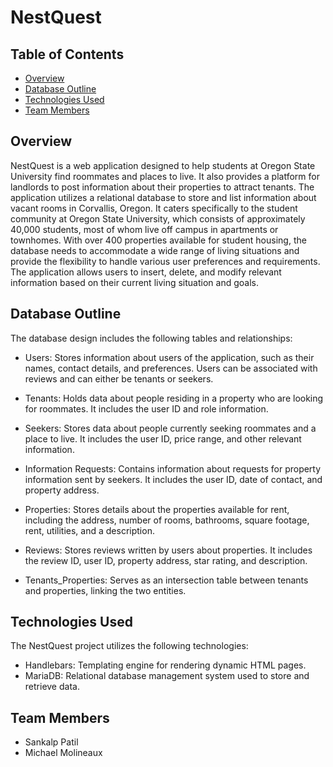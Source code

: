 # NestQuest

## Table of Contents
- [Overview](#overview)
- [Database Outline](#database-outline)
- [Technologies Used](#technologies-used)
- [Team Members](#team-members)

## Overview
NestQuest is a web application designed to help students at Oregon State University find roommates and places to live. It also provides a platform for landlords to post information about their properties to attract tenants. The application utilizes a relational database to store and list information about vacant rooms in Corvallis, Oregon. It caters specifically to the student community at Oregon State University, which consists of approximately 40,000 students, most of whom live off campus in apartments or townhomes. With over 400 properties available for student housing, the database needs to accommodate a wide range of living situations and provide the flexibility to handle various user preferences and requirements. The application allows users to insert, delete, and modify relevant information based on their current living situation and goals.

## Database Outline
The database design includes the following tables and relationships:

- Users: Stores information about users of the application, such as their names, contact details, and preferences. Users can be associated with reviews and can either be tenants or seekers.

- Tenants: Holds data about people residing in a property who are looking for roommates. It includes the user ID and role information.

- Seekers: Stores data about people currently seeking roommates and a place to live. It includes the user ID, price range, and other relevant information.

- Information Requests: Contains information about requests for property information sent by seekers. It includes the user ID, date of contact, and property address.

- Properties: Stores details about the properties available for rent, including the address, number of rooms, bathrooms, square footage, rent, utilities, and a description.

- Reviews: Stores reviews written by users about properties. It includes the review ID, user ID, property address, star rating, and description.

- Tenants_Properties: Serves as an intersection table between tenants and properties, linking the two entities.

## Technologies Used
The NestQuest project utilizes the following technologies:

- Handlebars: Templating engine for rendering dynamic HTML pages.
- MariaDB: Relational database management system used to store and retrieve data.

## Team Members
- Sankalp Patil
- Michael Molineaux
